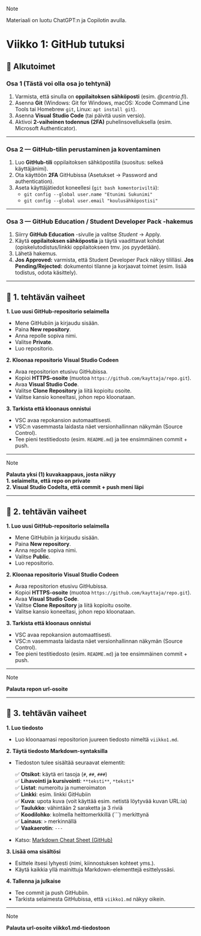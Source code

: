 > [!NOTE]
> Materiaali on luotu ChatGPT:n ja Copilotin avulla.

# **Viikko 1: GitHub tutuksi**

## **📌 Alkutoimet**

### **Osa 1 (Tästä voi olla osa jo tehtynä)**
1. Varmista, että sinulla on **oppilaitoksen sähköposti** (esim. *@centria.fi*).
2. Asenna **Git** (Windows: Git for Windows, macOS: Xcode Command Line Tools tai Homebrew `git`, Linux: `apt install git`).
3. Asenna **Visual Studio Code** (tai päivitä uusin versio).
4. Aktivoi **2-vaiheinen todennus (2FA)** puhelinsovelluksella (esim. Microsoft Authenticator).

---

### **Osa 2 — GitHub-tilin perustaminen ja koventaminen**
1. Luo **GitHub-tili** oppilaitoksen sähköpostilla (suositus: selkeä käyttäjänimi).
2. Ota käyttöön **2FA** GitHubissa (Asetukset → Password and authentication).
3. Aseta käyttäjätiedot koneellesi (`git bash komentoriviltä`):
   * `git config --global user.name "Etunimi Sukunimi"`
   * `git config --global user.email "koulusähköpostisi"`

---

### **Osa 3 — GitHub Education / Student Developer Pack -hakemus**
1. Siirry **GitHub Education** -sivulle ja valitse *Student* → Apply.
2. Käytä **oppilaitoksen sähköpostia** ja täytä vaadittavat kohdat (opiskelutodistus/linkki oppilaitokseen tmv. jos pyydetään).
3. Lähetä hakemus.
4. **Jos Approved:** varmista, että Student Developer Pack näkyy tililläsi.
   **Jos Pending/Rejected:** dokumentoi tilanne ja korjaavat toimet (esim. lisää todistus, odota käsittely).

---

## **📌 1. tehtävän vaiheet**

**1. Luo uusi GitHub-repositorio selaimella**

   * Mene GitHubiin ja kirjaudu sisään.
   * Paina **New repository**.
   * Anna repolle sopiva nimi.
   * Valitse **Private**.
   * Luo repositorio.

**2. Kloonaa repositorio Visual Studio Codeen**

   * Avaa repositorion etusivu GitHubissa.
   * Kopioi **HTTPS-osoite** (muotoa `https://github.com/kayttaja/repo.git`).
   * Avaa **Visual Studio Code**.
   * Valitse **Clone Repository** ja liitä kopioitu osoite.
   * Valitse kansio koneeltasi, johon repo kloonataan.

**3. Tarkista että kloonaus onnistui**

   * VSC avaa repokansion automaattisesti.
   * VSC\:n vasemmasta laidasta näet versionhallinnan näkymän (Source Control).
   * Tee pieni testitiedosto (esim. `README.md`) ja tee ensimmäinen commit + push.

---

> [!NOTE]  
> **Palauta yksi (1) kuvakaappaus, josta näkyy**  
> **1. selaimelta, että repo on private**  
> **2. Visual Studio Codelta, että commit + push meni läpi**  

---

## **📌 2. tehtävän vaiheet**

**1. Luo uusi GitHub-repositorio selaimella**

   * Mene GitHubiin ja kirjaudu sisään.
   * Paina **New repository**.
   * Anna repolle sopiva nimi.
   * Valitse **Public**.
   * Luo repositorio.

**2. Kloonaa repositorio Visual Studio Codeen**

   * Avaa repositorion etusivu GitHubissa.
   * Kopioi **HTTPS-osoite** (muotoa `https://github.com/kayttaja/repo.git`).
   * Avaa **Visual Studio Code**.
   * Valitse **Clone Repository** ja liitä kopioitu osoite.
   * Valitse kansio koneeltasi, johon repo kloonataan.

**3. Tarkista että kloonaus onnistui**

   * VSC avaa repokansion automaattisesti.
   * VSC\:n vasemmasta laidasta näet versionhallinnan näkymän (Source Control).
   * Tee pieni testitiedosto (esim. `README.md`) ja tee ensimmäinen commit + push.

---

> [!NOTE]  
> **Palauta repon url-osoite**  

---

## **📌 3. tehtävän vaiheet**

**1. Luo tiedosto**
   * Luo kloonaamasi repositorion juureen tiedosto nimeltä `viikko1.md`.

**2. Täytä tiedosto Markdown-syntaksilla**
* Tiedoston tulee sisältää seuraavat elementit:

   ✅ **Otsikot**: käytä eri tasoja (`#`, `##`, `###`)  
   ✅ **Lihavointi ja kursivointi**: `**teksti**`, `*teksti*`  
   ✅ **Listat**: numeroitu ja numeroimaton  
   ✅ **Linkki**: esim. linkki GitHubiin  
   ✅ **Kuva**: upota kuva (voit käyttää esim. netistä löytyvää kuvan URL\:ia)  
   ✅ **Taulukko**: vähintään 2 saraketta ja 3 riviä  
   ✅ **Koodilohko**: kolmella heittomerkkillä (\`\`\`) merkittynä  
   ✅ **Lainaus**: `>` merkinnällä  
   ✅ **Vaakaerotin**: `---`  
* Katso: [Markdown Cheat Sheet (GitHub)](https://www.markdownguide.org/cheat-sheet/)


**3. Lisää oma sisältösi**

   * Esittele itsesi lyhyesti (nimi, kiinnostuksen kohteet yms.).
   * Käytä kaikkia yllä mainittuja Markdown-elementtejä esittelyssäsi.

**4. Tallenna ja julkaise**

   * Tee commit ja push GitHubiin.
   * Tarkista selaimesta GitHubissa, että `viikko1.md` näkyy oikein.

---

> [!NOTE]  
> **Palauta url-osoite viikko1.md-tiedostoon**  

